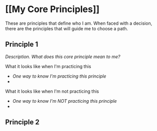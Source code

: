 
# [[My Core Principles]]

These are principles that define who I am. When faced with a decision, there are the principles that will guide me to choose a path.

## Principle 1

_Description. What does this core principle mean to me?_

What it looks like when I'm practicing this
- _One way to know I'm practicing this principle_
- 

What it looks like when I'm not practicing this
- _One way to know I'm NOT practicing this principle_
- 

## Principle 2